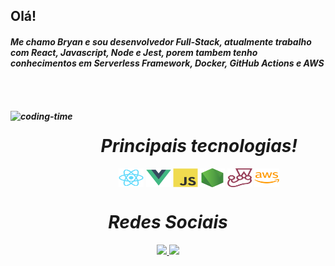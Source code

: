 ## Olá!
<h5><b><i> Me chamo Bryan e sou desenvolvedor Full-Stack, atualmente trabalho com React, Javascript, Node e Jest, porem tambem tenho conhecimentos em Serverless Framework, Docker, GitHub Actions e AWS
<br>
<br>
<br>
<br>
<div  align="center"> 
  <div style="display: inline_block"><br>
    <img align="left" height="120" alt="coding-time" src="code.gif">
    <h1 align="center">Principais tecnologias!</h1>
      <img align="center" height="30" width="40" alt="react-original" src="https://github.com/devicons/devicon/blob/master/icons/react/react-original.svg">
      <img align="center" height="30" width="40" alt="vue-icon" src="https://github.com/devicons/devicon/blob/master/icons/vuejs/vuejs-original.svg">
      <img align="center" height="30" width="40" src="https://github.com/devicons/devicon/blob/master/icons/javascript/javascript-original.svg">
      <img align="center" height="30" width="40" alt="node-icon" src="https://github.com/devicons/devicon/blob/master/icons/nodejs/nodejs-original.svg">        
      <img align="center" height="30" width="40" alt="jest-plain" src=" https://github.com/devicons/devicon/blob/master/icons/jest/jest-plain.svg">
      <img align="center" height="30" width="40" alt="node-icon" src="https://github.com/devicons/devicon/blob/master/icons/amazonwebservices/amazonwebservices-plain-wordmark.svg">    
   </div>  
  <h1 align="center">Redes Sociais</h1>
    <a href = "mailto: bryanwrutter96@gmail.com">
      <img width="30" src="https://cdn-icons-png.flaticon.com/512/5968/5968534.png">
    </a>
    <a href = "https://www.linkedin.com/in/bwrutter/">
      <img width="25" src="https://cdn-icons-png.flaticon.com/512/174/174857.png">
    </a>
</div>
